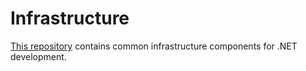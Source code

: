 # Infrastructure

<!--
general
TODO: ci flow
TODO: ruby, chef lint, warns
TODO: idempotence everywhere

windows
TODO: windows file from cookbook (static and template)
TODO: package from iso (mount / umount)
TODO: generic shell with logs, output, elevated or not
TODO: official windows cookbook usage
TODO: all packages review for idempotence

octopus
TODO: clean up / unregister
TODO: server / tentacle all options / modes
TODO: environment / tenant create

dotnet
TODO: cookbook for frameworks (include core)
TODO: ngen

vagrant
core: multiple environments / settings

consul
# TODO: dns, forwarding
# TODO: separate tokens

-->

[This repository][Infrastructure] contains common infrastructure components for .NET development.

[Infrastructure]: https://github.com/gusztavvargadr/infrastructure
